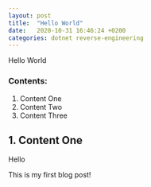 ```yaml
---
layout: post
title:  "Hello World"
date:   2020-10-31 16:46:24 +0200
categories: dotnet reverse-engineering
---
```


Hello World


### Contents:
1. Content One
2. Content Two
3. Content Three

## 1. Content One
<p>
Hello
</p>
<p>
This is my first blog post!
</p>
